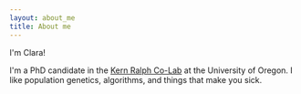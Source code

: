 ```yaml
---
layout: about_me
title: About me
---
```


I'm Clara!

I'm a PhD candidate in the [Kern Ralph Co-Lab](https://kr-colab.github.io/) at the University of Oregon. I like population genetics, algorithms, and things that make you sick.
